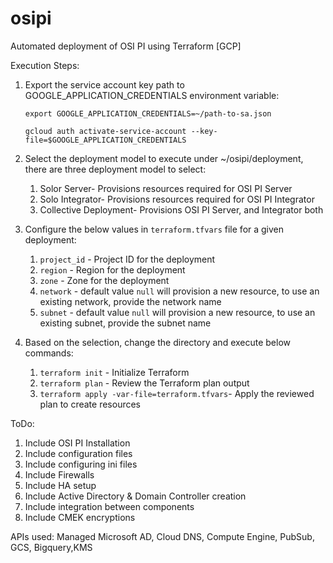 # osipi
Automated deployment of OSI PI using Terraform [GCP]

Execution Steps:
1. Export the service account key path to  GOOGLE_APPLICATION_CREDENTIALS environment variable:
    ```
    export GOOGLE_APPLICATION_CREDENTIALS=~/path-to-sa.json

    gcloud auth activate-service-account --key-file=$GOOGLE_APPLICATION_CREDENTIALS
    ```
2. Select the deployment model to execute under ~/osipi/deployment, there are three deployment model to select:
    1. Solor Server- Provisions resources required for OSI PI Server
    2. Solo Integrator- Provisions resources required for OSI PI Integrator
    3. Collective Deployment- Provisions OSI PI Server, and Integrator both

3. Configure the below values in `terraform.tfvars` file for a given deployment:
    1. `project_id` - Project ID for the deployment
    2. `region` - Region for the deployment
    3. `zone` - Zone for the deployment
    4. `network` - default value `null` will provision a new resource, to use an existing network, provide the network name
    5. `subnet` - default value `null` will provision a new resource, to use an existing subnet, provide the subnet name

4. Based on the selection, change the directory and execute below commands:
    1. `terraform init` - Initialize Terraform
    2. `terraform plan` - Review the Terraform plan output
    3. `terraform apply -var-file=terraform.tfvars`- Apply the reviewed plan to create resources

ToDo:

1. Include OSI PI Installation
2. Include configuration files
3. Include configuring ini files
4. Include Firewalls
5. Include HA setup
6. Include Active Directory & Domain Controller creation
7. Include integration between components
8. Include CMEK encryptions

APIs used: 
Managed Microsoft AD, Cloud DNS, Compute Engine, PubSub, GCS, Bigquery,KMS